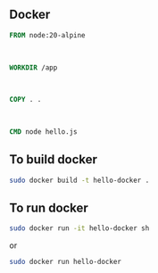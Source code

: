 ## Docker 

```Dockerfile
FROM node:20-alpine

  

WORKDIR /app

  

COPY . .

  

CMD node hello.js
```


## To build docker 

```bash
sudo docker build -t hello-docker .
```

## To run docker 

```bash
sudo docker run -it hello-docker sh
```

or 

```bash
sudo docker run hello-docker

```


